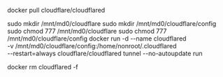 docker pull cloudflare/cloudflared

sudo mkdir /mnt/md0/cloudflare
sudo mkdir /mnt/md0/cloudflare/config
sudo chmod 777 /mnt/md0/cloudflare
sudo chmod 777 /mnt/md0/cloudflare/config
docker run -d --name cloudflared \
    -v /mnt/md0/cloudflare/config:/home/nonroot/.cloudflared \
    --restart=always cloudflare/cloudflared tunnel --no-autoupdate run

docker rm cloudflared -f



